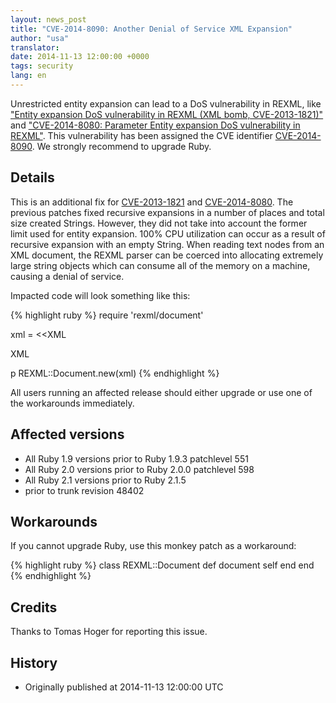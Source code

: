 ```yaml
---
layout: news_post
title: "CVE-2014-8090: Another Denial of Service XML Expansion"
author: "usa"
translator:
date: 2014-11-13 12:00:00 +0000
tags: security
lang: en
---
```


Unrestricted entity expansion can lead to a DoS vulnerability in REXML, like
["Entity expansion DoS vulnerability in REXML (XML bomb, CVE-2013-1821)"](https://www.ruby-lang.org/en/news/2013/02/22/rexml-dos-2013-02-22/)
and ["CVE-2014-8080: Parameter Entity expansion DoS vulnerability in REXML"](https://www.ruby-lang.org/en/news/2014/10/27/rexml-dos-cve-2014-8080/).
This vulnerability has been assigned the CVE identifier
[CVE-2014-8090](http://cve.mitre.org/cgi-bin/cvename.cgi?name=CVE-2014-8090).
We strongly recommend to upgrade Ruby.

## Details

This is an additional fix for
[CVE-2013-1821](https://www.ruby-lang.org/en/news/2013/02/22/rexml-dos-2013-02-22/)
and [CVE-2014-8080](https://www.ruby-lang.org/en/news/2014/10/27/rexml-dos-cve-2014-8080/).
The previous patches fixed recursive expansions in a number of places and
total size created Strings. However, they did not take into account the former
limit used for entity expansion. 100% CPU utilization can occur as a result
of recursive expansion with an empty String.
When reading text nodes from an XML document, the REXML parser can be coerced
into allocating extremely large string objects which can consume all of the
memory on a machine, causing a denial of service.

Impacted code will look something like this:

{% highlight ruby %}
require 'rexml/document'

xml = <<XML
<!DOCTYPE root [
  # ENTITY expansion vector
]>
<cd></cd>
XML

p REXML::Document.new(xml)
{% endhighlight %}

All users running an affected release should either upgrade or use one
of the workarounds immediately.

## Affected versions

* All Ruby 1.9 versions prior to Ruby 1.9.3 patchlevel 551
* All Ruby 2.0 versions prior to Ruby 2.0.0 patchlevel 598
* All Ruby 2.1 versions prior to Ruby 2.1.5
* prior to trunk revision 48402

## Workarounds

If you cannot upgrade Ruby, use this monkey patch as a workaround:

{% highlight ruby %}
class REXML::Document
  def document
    self
  end
end
{% endhighlight %}

## Credits

Thanks to Tomas Hoger for reporting this issue.

## History

* Originally published at 2014-11-13 12:00:00 UTC
